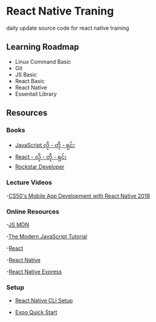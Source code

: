 # React Native Traning

daily update source code for react native training

## Learning Roadmap

- Linux Command Basic
- Git
- JS Basic
- React Basic
- React Native
- Essentail Library

## Resources

### Books

- [JavaScript လို - တို - ရှင်း](https://eimaung.com/jsbook/)
- [React - လို - တို - ရှင်း](https://eimaung.com/react/)
- [Rockstar Developer](https://eimaung.com/rockstar-developer/)

### Lecture Videos

-[CS50's Mobile App Development with React Native 2018](https://youtube.com/playlist?list=PLhQjrBD2T382gdfveyad09Ierl_3Jh_wR&si=4rOlZpy1Y2uWgFU_)

### Online Resources

-[JS MDN](https://developer.mozilla.org/en-US/docs/Learn/JavaScript)

-[The Modern JavaScript Tutorial](https://javascript.info/)

-[React](https://react.dev/)

-[React Native](https://reactnative.dev/)

-[React Native Express](https://www.reactnative.express/)

### Setup

- [React Native CLI Setup](https://reactnative.dev/docs/0.70/environment-setup)

- [Expo Quick Start](https://reactnative.dev/docs/0.70/environment-setup?guide=quickstart)
